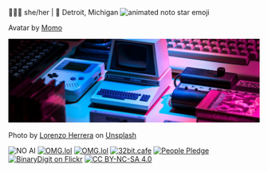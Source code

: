 👩🏽‍🦳 she/her | 📍 Detroit, Michigan <img src="https://fonts.gstatic.com/s/e/notoemoji/latest/1f31f/512.webp" alt="animated noto star emoji" width="20px"/>

Avatar by [Momo](https://www.heyheymomo.com/)

![banner](unsplash-banner.jpg)

Photo by <a href="https://unsplash.com/@lorenzoherrera?utm_content=creditCopyText&utm_medium=referral&utm_source=unsplash">Lorenzo Herrera</a> on <a href="https://unsplash.com/photos/vintage-gray-game-console-and-joystick-p0j-mE6mGo4?utm_content=creditCopyText&utm_medium=referral&utm_source=unsplash">Unsplash</a>
      
![NO AI](https://binarycdn.b-cdn.net/badges/NO-AI-80x15.png)
[![OMG.lol](https://binarycdn.b-cdn.net/badges/omg-lol-badge-80x31.png)](https://home.omg.lol/referred-by/binarydigit/)
[![OMG.lol](https://binarycdn.b-cdn.net/badges/url-town-80x15.png)](https://url.town/)
[![32bit.cafe](https://binarycdn.b-cdn.net/badges/32bitcafe-80x15-badge.png)](https://32bit.cafe/)
[![People Pledge](https://binarycdn.b-cdn.net/badges/people_pledge_badge_oldschool_white_black_80x15.png)](https://people.pledge.party)
[![BinaryDigit on Flickr](https://binarycdn.b-cdn.net/badges/flickr_badge.png)](https://flic.kr/binarydigit)
[![CC BY-NC-SA 4.0](https://binarycdn.b-cdn.net/badges/by-nc-sa.svg)](https://creativecommons.org/licenses/by-nc-sa/4.0/?ref=chooser-v1)
